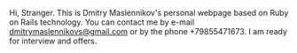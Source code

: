 Hi, Stranger.
This is Dmitry Maslennikov's personal webpage based on Ruby on Rails technology.
You can contact me by e-mail dmitrymaslennikovs@gmail.com or by the phone +79855471673.
I am ready for interview and offers.

